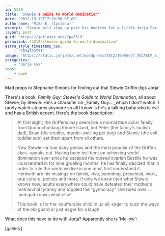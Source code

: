 ```yaml
---
id: 5319
title: 'Stewie's Guide to World Domination'
date: '2012-10-12T17:20:58-07:00'
authorname: 'Mika E. (Ipstenu)'
excerpt: 'Stewie will stay up past his bedtime for a little Jorja Fox.'
layout: post
guid: 'https://jorjafox.net/?p=5319'
permalink: /2012/stewies-guide-to-world-domination/
astra_style_timestamp_css:
    - '1634338791'
image: 'https://static.jorjafox.net/wordpress/2012/10/A5Ce7_5CUAACP_x.jpeg'
categories:
    - 'Jorja Fox'
tags:
    - book
---
```


Mad props to Stephanie Simons for finding out that Stewie Griffin digs Jorja!

There's a book, _Family Guy: Stewie's Guide to World Domination_, all about Stewie, by Stewie. He's a character on _Family Guy... _which I don't watch. I rarely watch sitcoms anymore so all I know is he's a talking baby who is evil and has a British accent. Here's the book description:
<blockquote>At first sight, the Griffens may seem like a normal blue collar family from Quonochontaug Rhode Island, but Peter (the family's loutish dad), Brian (the erudite, martini–swilling pet dog) and Stewie (the evil toddler son) set them apart from all others.

Now Stewie––a true baby genius and the most popular of the Griffen clan––speaks out. Having been hell bent on achieving world domination ever since he escaped the cursed ovarian Bastille he was incarcerated in for nine grueling months, he has finally decided that in order to rule the world we live in one must first understand it. Herewith are his musings on family, love, parenting, preschool, work, pop culture, politics and more. If only we knew then what Stewie knows now, adults everywhere could have defeated their mother's matriarchal tyranny and toppled the "gynocracy" she ruled over . . .and god knows what else!

This book is for the insufferable child in us all, eager to buck the ways of the old guard or just eager for a laugh.</blockquote>
What does this have to do with Jorja? Apparently she is 'Me-ow':

[gallery]
